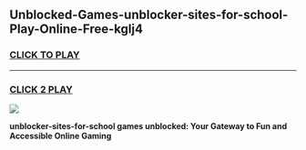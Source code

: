 
## Unblocked-Games-unblocker-sites-for-school-Play-Online-Free-kglj4
<h3>
<a href="https://premium76.site?title=unblocker-sites-for-school&ref=26A">CLICK TO PLAY</a></h3>
<hr>

<h3>
<a href="https://premium76.site?title=unblocker-sites-for-school&ref=26A">CLICK 2 PLAY</a>
  
</h3>

<a href="https://premium76.site?title=unblocker-sites-for-school&ref=26A"><img src="https://clearcache.store/games.png"></a>


**unblocker-sites-for-school games unblocked: Your Gateway to Fun and Accessible Online Gaming**
